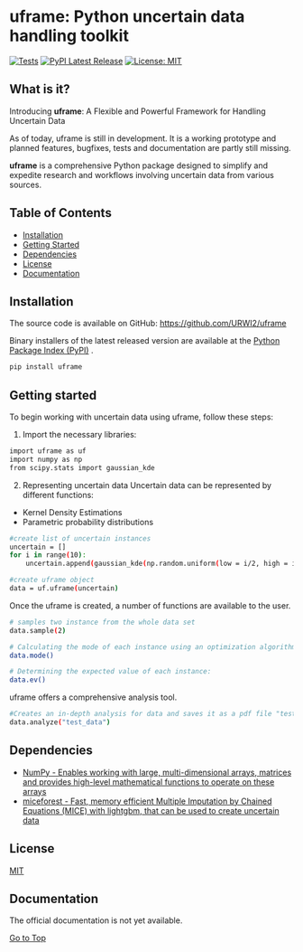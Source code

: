# uframe: Python uncertain data handling toolkit
[![Tests](https://github.com/URWI2/uframe/actions/workflows/tests.yml/badge.svg)](https://github.com/URWI2/uframe/actions/workflows/tests.yml)
[![PyPI Latest Release](https://img.shields.io/pypi/v/uframe.svg)](https://pypi.org/project/uframe/)
[![License: MIT](https://img.shields.io/badge/License-MIT-yellow.svg)](https://opensource.org/licenses/MIT)

## What is it?

Introducing **uframe**: A Flexible and Powerful Framework for Handling Uncertain Data

As of today, uframe is still in development. It is a working prototype and planned features, bugfixes, tests and documentation are partly still missing. 

**uframe** is a comprehensive Python package designed to simplify and expedite research and workflows involving uncertain data from various sources.

## Table of Contents

- [Installation](#Installation)
- [Getting Started](#Getting-started)
- [Dependencies](#dependencies)
- [License](#license)
- [Documentation](#documentation)


## Installation
The source code is available on GitHub:
https://github.com/URWI2/uframe

Binary installers of the latest released version are available at the [Python
Package Index (PyPI)](https://pypi.org/project/uframe) .


```sh
pip install uframe
```


## Getting started


To begin working with uncertain data using uframe, follow these steps:

1. Import the necessary libraries:
```sh
import uframe as uf 
import numpy as np
from scipy.stats import gaussian_kde
```
2. Representing uncertain data
Uncertain data can be represented by different functions: 
- Kernel Density Estimations 
- Parametric probability distributions

```sh
#create list of uncertain instances
uncertain = []
for i in range(10): 
    uncertain.append(gaussian_kde(np.random.uniform(low = i/2, high = i+1, size= 100)))

#create uframe object 
data = uf.uframe(uncertain)
```

Once the uframe is created, a number of functions are available to the user. 

```sh
# samples two instance from the whole data set
data.sample(2)

# Calculating the mode of each instance using an optimization algorithm
data.mode()

# Determining the expected value of each instance:
data.ev()

```

uframe offers a comprehensive analysis tool. 
```sh
#Creates an in-depth analysis for data and saves it as a pdf file "test_data.pdf"
data.analyze("test_data") 
```



## Dependencies
- [NumPy - Enables working with large, multi-dimensional arrays, matrices and provides high-level mathematical functions to operate on these arrays](https://www.numpy.org)
- [miceforest - Fast, memory efficient Multiple Imputation by Chained Equations (MICE) with lightgbm, that can be used to create uncertain data](https://pypi.org/project/miceforest/)

## License
[MIT](LICENSE)

## Documentation
The official documentation is not yet available. 

[Go to Top](#table-of-contents)

